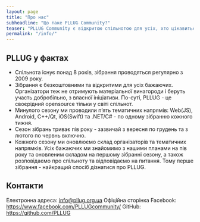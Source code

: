 ```yaml
---
layout: page
title: "Про нас"
subheadline: "Що таке PLLUG Community?"
teaser: "PLLUG Community є відкритою спільнотою для усіх, хто цікавиться інформаційними технологіями та вільним програмним забезпеченням. З 2009 року ми проводимо безкоштовні лекції, воркшопи, доповіді  з різних тем присвячених розробці, а також ведемо тематичні навчальні напрямки PLLUG Roadmaps та події, серед яких літній кодінг-марафон PLLUG Summer Camp."
permalink: "/info/"
---
```


## PLLUG у фактах
 * Спільнота існує понад 8 років, зібрання проводяться регулярно з 2009 року.
 * Зібрання є безкоштовними та відкритими для усіх бажаючих. Організатори теж не отримують матеріальної винагороди і беруть участь добробільно, з власної ініціативи. По-суті, PLLUG - це своєрідний opensource тільки у світі спільнот.
 * Минулого сезону ми проводили п’ять тематичних напрямів: Web(JS), Android, C++/Qt, iOS(Swift) та .NET/C# - по одному зібранню кожного тижня.
  * Сезон зібрань триває пів року - зазвичай з вересня по грудень та з лютого по червнь включно.
  * Кожного сезону ми оновлюємо склад організаторів та тематичних напрямків. Усіх бажаючих ми знайомимо з нашими планами на пів року та оновленим складом на першому зібранні сезону, а також розповідаємо про спільноту та відповідаємо на питання. Тому перше зібрання - найкращий спосіб дізнатися про PLLUG.
  
## Контакти

Електронна адреса: info@pllug.org.ua
Офіційна сторінка Facebook: https://www.facebook.com/PLLUGcommunity/
GitHub: https://github.com/PLLUG


